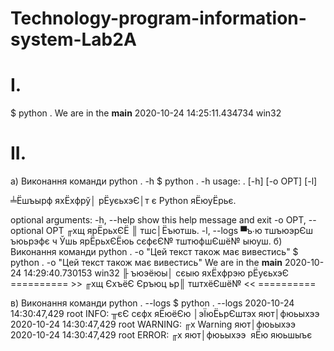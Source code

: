 # Technology-program-information-system-Lab2A

# I.
$ python .
We are in the __main__
2020-10-24 14:25:11.434734
win32

# II.
а) Виконання команди python . -h
$ python . -h
usage: . [-h] [-o OPT] [-l]

╧Ёшъырф яхЁхфрў│ рЁуєьхэЄ│т є Python яЁюуЁрьє.

optional arguments:
  -h, --help            show this help message and exit
  -o OPT, --optional OPT
                        ╓хщ ярЁрьхЄЁ ║ тшс│Ёъютшь.
  -l, --logs            ▀ъ∙ю тшъюэрЄш ъюьрэфє ч Ўшь ярЁрьхЄЁюь сєфєЄ№
                        тштюфшЄшё№ ыюуш.
б) Виконання команди python . -o "Цей текст також має вивестись"
$ python . -o "Цей текст також має вивестись"
We are in the __main__
2020-10-24 14:29:40.730153
win32
╟ ъюэёюы│ сєыю яхЁхфрэю рЁуєьхэЄ
 ========== >> ╓хщ ЄхъёЄ Єръюц ьр║ тштхёЄшё№ << ==========

в) Виконання команди python . --logs
$ python . --logs
2020-10-24 14:30:47,429 root INFO: ╥єЄ сєфх яЁюёЄю │эЇюЁьрЄштэх яют│фюьыхээ 
2020-10-24 14:30:47,429 root WARNING: ╓х Warning яют│фюьыхээ 
2020-10-24 14:30:47,429 root ERROR: ╓х яют│фюьыхээ  яЁю яюьшыъє



